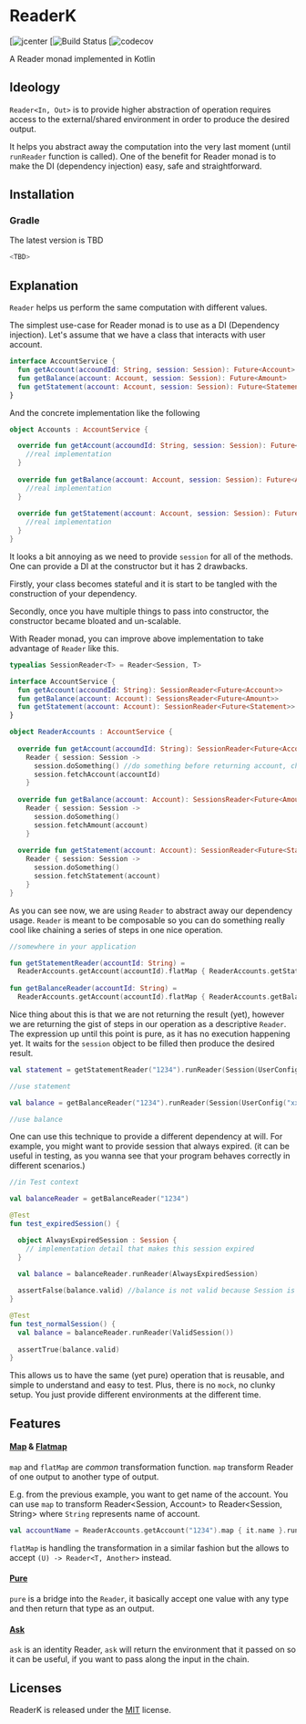 # ReaderK

[![jcenter]() 
[![Build Status]()
[![codecov]()

A Reader monad implemented in Kotlin

## Ideology

`Reader<In, Out>` is to provide higher abstraction of operation requires access to the external/shared environment in order to produce the desired output.

It helps you abstract away the computation into the very last moment (until `runReader` function is called). One of the benefit for Reader monad is to make the DI (dependency injection) easy, safe and straightforward.

## Installation

### Gradle 

The latest version is TBD 

``` Groovy
<TBD>
```

## Explanation

`Reader` helps us perform the same computation with different values.

The simplest use-case for Reader monad is to use as a DI (Dependency injection). Let's assume that we have a class that interacts with user account.

```` Kotlin
interface AccountService {
  fun getAccount(accoundId: String, session: Session): Future<Account>
  fun getBalance(account: Account, session: Session): Future<Amount>
  fun getStatement(account: Account, session: Session): Future<Statement>
}
````

And the concrete implementation like the following

```` Kotlin
object Accounts : AccountService {

  override fun getAccount(accoundId: String, session: Session): Future<Account> {
    //real implementation
  }
  
  override fun getBalance(account: Account, session: Session): Future<Amount> {
    //real implementation
  }
  
  override fun getStatement(account: Account, session: Session): Future<Statement> {
    //real implementation
  }
}
````

It looks a bit annoying as we need to provide `session` for all of the methods. One can provide a DI at the constructor but it has 2 drawbacks.

Firstly, your class becomes stateful and it is start to be tangled with the construction of your dependency. 

Secondly, once you have multiple things to pass into constructor, the constructor became bloated and un-scalable.

With Reader monad, you can improve above implementation to take advantage of `Reader` like this.

```` Kotlin
typealias SessionReader<T> = Reader<Session, T>

interface AccountService {
  fun getAccount(accoundId: String): SessionReader<Future<Account>>
  fun getBalance(account: Account): SessionsReader<Future<Amount>>
  fun getStatement(account: Account): SessionReader<Future<Statement>>
}

object ReaderAccounts : AccountService {
  
  override fun getAccount(accoundId: String): SessionReader<Future<Account>> = 
    Reader { session: Session -> 
      session.doSomething() //do something before returning account, check authetication, status etc.
      session.fetchAccount(accountId)
    }
  
  override fun getBalance(account: Account): SessionsReader<Future<Amount>> =
    Reader { session: Session ->
      session.doSomething()
      session.fetchAmount(account)
    }
  
  override fun getStatement(account: Account): SessionReader<Future<Statement>> = 
    Reader { session: Session ->
      session.doSomething()
      session.fetchStatement(account)
    }
}
````

As you can see now, we are using `Reader` to abstract away our dependency usage. `Reader` is meant to be composable so you can do something really cool like chaining a series of steps in one nice operation.

```` Kotlin
//somewhere in your application

fun getStatementReader(accountId: String) = 
  ReaderAccounts.getAccount(accountId).flatMap { ReaderAccounts.getStatement(it) }
  
fun getBalanceReader(accountId: String) =
  ReaderAccounts.getAccount(accountId).flatMap { ReaderAccounts.getBalance(it) } 
````

Nice thing about this is that we are not returning the result (yet), however we are returning the gist of steps in our operation as a descriptive `Reader`. The expression up until this point is pure, as it has no execution happening yet. 
It waits for the `session` object to be filled then produce the desired result.

```` Kotlin
val statement = getStatementReader("1234").runReader(Session(UserConfig("xxx"))

//use statement

val balance = getBalanceReader("1234").runReader(Session(UserConfig("xxx"))

//use balance
````

One can use this technique to provide a different dependency at will. For example, you might want to provide session that always expired. (it can be useful in testing, as you wanna see that your program behaves correctly in different scenarios.)

```` Kotlin
//in Test context

val balanceReader = getBalanceReader("1234")

@Test
fun test_expiredSession() {

  object AlwaysExpiredSession : Session {
    // implementation detail that makes this session expired
  }

  val balance = balanceReader.runReader(AlwaysExpiredSession)
  
  assertFalse(balance.valid) //balance is not valid because Session is expired
}

@Test
fun test_normalSession() {
  val balance = balanceReader.runReader(ValidSession())
  
  assertTrue(balance.valid)
}
````

This allows us to have the same (yet pure) operation that is reusable, and simple to understand and easy to test. Plus, there is no `mock`, no clunky setup. You just provide different environments at the different time. 

## Features

#### [Map](https://github.com/mercari/ReaderK/blob/master/readerk/src/main/java/com/merpay/readerk/Reader.kt#L21) & [Flatmap](https://github.com/mercari/ReaderK/blob/master/readerk/src/main/java/com/merpay/readerk/Reader.kt#L17)

`map` and `flatMap` are _common_ transformation function. `map` transform Reader of one output to another type of output.

E.g. from the previous example, you want to get name of the account. You can use `map` to transform Reader<Session, Account> to Reader<Session, String> where `String` represents name of account.

```` Kotlin
val accountName = ReaderAccounts.getAccount("1234").map { it.name }.runReader(Session())
````

`flatMap` is handling the transformation in a similar fashion but the allows to accept `(U) -> Reader<T, Another>` instead.

#### [Pure](https://github.com/mercari/ReaderK/blob/master/readerk/src/main/java/com/merpay/readerk/Reader.kt#L14)

`pure` is a bridge into the `Reader`, it basically accept one value with any type and then return that type as an output.

#### [Ask](https://github.com/mercari/ReaderK/blob/master/readerk/src/main/java/com/merpay/readerk/Reader.kt#L7)

`ask` is an identity Reader, `ask` will return the environment that it passed on so it can be useful, if you want to pass along the input in the chain.

## Licenses

ReaderK is released under the [MIT](http://opensource.org/licenses/MIT) license.
